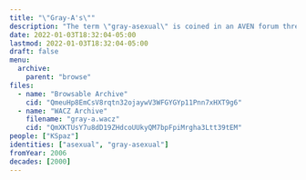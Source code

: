 ```yaml
---
title: "\"Gray-A's\""
description: "The term \"gray-asexual\" is coined in an AVEN forum thread"
date: 2022-01-03T18:32:04-05:00
lastmod: 2022-01-03T18:32:04-05:00
draft: false
menu:
  archive:
    parent: "browse"
files:
  - name: "Browsable Archive"
    cid: "QmeuHp8EmCsV8rqtn32ojaywV3WFGYGYp11Pnn7xHXT9g6"
  - name: "WACZ Archive"
    filename: "gray-a.wacz"
    cid: "QmXKTUsY7u8dD19ZHdcoUUkyQM7bpFpiMrgha3Ltt39tEM"
people: ["KSpaz"]
identities: ["asexual", "gray-asexual"]
fromYear: 2006
decades: [2000]
---
```


